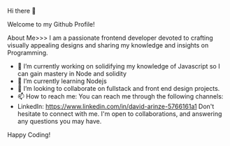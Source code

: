 Hi there 👋

Welcome to my Github Profile!

About Me>>>
I am a passionate frontend developer devoted to crafting visually appealing designs and sharing my knowledge and insights on Programming.  
- 🔭 I’m currently working on solidifying my knowledge of Javascript so I can gain mastery in Node and solidity
- 🌱 I’m currently learning Nodejs
- 👯 I’m looking to collaborate on fullstack and front end design projects.
- 📫 How to reach me: You can reach me through the following channels:
- LinkedIn: https://www.linkedin.com/in/david-arinze-5766161a1
Don't hesitate to connect with me. I'm open to collaborations, and answering any questions you may have.


Happy Coding! 
